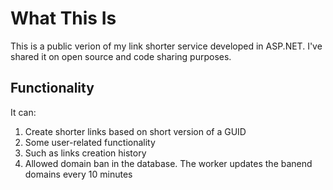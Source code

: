 # What This Is
This is a public verion of my link shorter service developed in ASP.NET. I've shared it on open source and code sharing purposes.

## Functionality 
It can: 
1. Create shorter links based on short version of a GUID 
2. Some user-related functionality
3. Such as links creation history
4. Allowed domain ban in the database. The worker updates the banend domains every 10 minutes

